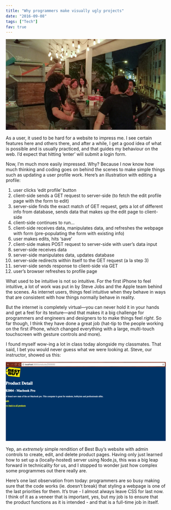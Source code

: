 ```yaml
---
title: "Why programmers make visually ugly projects"
date: "2016-09-08"
tags: ["Tech"]
fav: true
---
```


![people laughing and talking with one another general assembly wdi singapore](images/20160907-IMG_20160907_211409-1024x578.jpg)

As a user, it used to be hard for a website to impress me. I see certain features here and others there, and after a while, I get a good idea of what is possible and is usually practiced, and that guides my behaviour on the web. I’d expect that hitting ‘enter’ will submit a login form.

Now, I’m much more easily impressed. Why? Because I now know how much thinking and coding goes on behind the scenes to make simple things such as updating a user profile work. Here’s an illustration with editing a profile:

1. user clicks ‘edit profile’ button
2. client-side sends a GET request to server-side (to fetch the edit profile page with the form to edit)
3. server-side finds the exact match of GET request, gets a lot of different info from database, sends data that makes up the edit page to client-side
4. client-side continues to run…
5. client-side receives data, manipulates data, and refreshes the webpage with form (pre-populating the form with existing info)
6. user makes edits, hits ‘save’
7. client-side makes POST request to server-side with user’s data input
8. server-side receives data
9. server-side manipulates data, updates database
10. server-side redirects within itself to the GET request (a la step 3)
11. server-side sends response to client-side via GET
12. user’s browser refreshes to profile page

What used to be intuitive is not so intuitive. For the first iPhone to feel intuitive, a lot of work was put in by Steve Jobs and the Apple team behind the scenes. As internet users, things feel intuitive when they behave in ways that are consistent with how things normally behave in reality.

But the internet is completely virtual—you can never hold it in your hands and get a feel for its texture—and that makes it a big challenge for programmers and engineers and designers to to make things feel _right_. So far though, I think they have done a great job (hat-tip to the people working on the first iPhone, which changed everything with a large, multi-touch touchscreen with gesture controls and more).

I found myself wow-ing a lot in class today alongside my classmates. That said, I bet you would never guess what we were looking at. Steve, our instructor, showed us this:

![screenshot of simple website mockup of Best Buy](images/screenshot-bestbuy-1024x504.png)

Yep, an _extremely_ simple rendition of Best Buy’s website with admin controls to create, edit, and delete product pages. Having only just learned how to set up a (locally-hosted) server using Node.js, this was a big leap forward in technicality for us, and I stopped to wonder just how complex some programmes out there really are.

Here’s one last observation from today: programmers are so busy making sure that the code works (ie. doesn’t break) that styling a webpage is one of the last priorities for them. It’s true - I almost always leave CSS for last now. I think of it as a veneer that is important, yes, but my job is to ensure that the product functions as it is intended - and that is a full-time job in itself.
